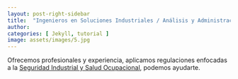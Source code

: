 ```yaml
---
layout: post-right-sidebar
title:  "Ingenieros en Soluciones Industriales / Análisis y Administración de Riesgos"
author: 
categories: [ Jekyll, tutorial ]
image: assets/images/5.jpg
---
```

Ofrecemos profesionales y experiencia, aplicamos regulaciones enfocadas a la <a href="#">Seguridad Industrial y Salud Ocupacional</a>, podemos ayudarte.

